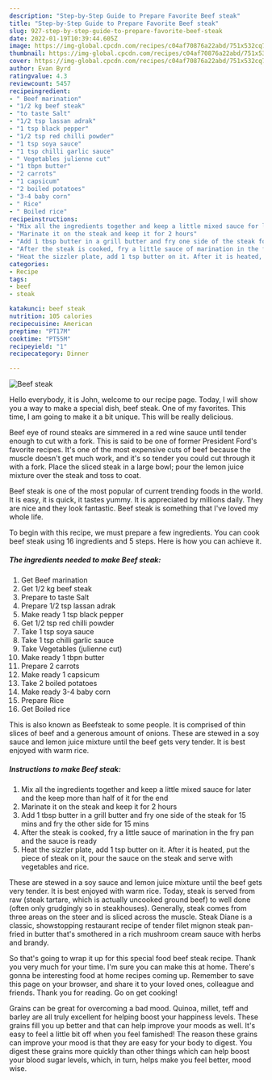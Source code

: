 ```yaml
---
description: "Step-by-Step Guide to Prepare Favorite Beef steak"
title: "Step-by-Step Guide to Prepare Favorite Beef steak"
slug: 927-step-by-step-guide-to-prepare-favorite-beef-steak
date: 2022-01-19T10:39:44.605Z
image: https://img-global.cpcdn.com/recipes/c04af70876a22abd/751x532cq70/beef-steak-recipe-main-photo.jpg
thumbnail: https://img-global.cpcdn.com/recipes/c04af70876a22abd/751x532cq70/beef-steak-recipe-main-photo.jpg
cover: https://img-global.cpcdn.com/recipes/c04af70876a22abd/751x532cq70/beef-steak-recipe-main-photo.jpg
author: Evan Byrd
ratingvalue: 4.3
reviewcount: 5457
recipeingredient:
- " Beef marination"
- "1/2 kg beef steak"
- "to taste Salt"
- "1/2 tsp lassan adrak"
- "1 tsp black pepper"
- "1/2 tsp red chilli powder"
- "1 tsp soya sauce"
- "1 tsp chilli garlic sauce"
- " Vegetables julienne cut"
- "1 tbpn butter"
- "2 carrots"
- "1 capsicum"
- "2 boiled potatoes"
- "3-4 baby corn"
- " Rice"
- " Boiled rice"
recipeinstructions:
- "Mix all the ingredients together and keep a little mixed sauce for later and the keep more than half of it for the end"
- "Marinate it on the steak and keep it for 2 hours"
- "Add 1 tbsp butter in a grill butter and fry one side of the steak for 15 mins and fry the other side for 15 mins"
- "After the steak is cooked, fry a little sauce of marination in the fry pan and the sauce is ready"
- "Heat the sizzler plate, add 1 tsp butter on it. After it is heated, put the piece of steak on it, pour the sauce on the steak and serve with vegetables and rice."
categories:
- Recipe
tags:
- beef
- steak

katakunci: beef steak 
nutrition: 105 calories
recipecuisine: American
preptime: "PT17M"
cooktime: "PT55M"
recipeyield: "1"
recipecategory: Dinner

---
```



![Beef steak](https://img-global.cpcdn.com/recipes/c04af70876a22abd/751x532cq70/beef-steak-recipe-main-photo.jpg)

Hello everybody, it is John, welcome to our recipe page. Today, I will show you a way to make a special dish, beef steak. One of my favorites. This time, I am going to make it a bit unique. This will be really delicious.

Beef eye of round steaks are simmered in a red wine sauce until tender enough to cut with a fork. This is said to be one of former President Ford&#39;s favorite recipes. It&#39;s one of the most expensive cuts of beef because the muscle doesn&#39;t get much work, and it&#39;s so tender you could cut through it with a fork. Place the sliced steak in a large bowl; pour the lemon juice mixture over the steak and toss to coat.

Beef steak is one of the most popular of current trending foods in the world. It is easy, it is quick, it tastes yummy. It is appreciated by millions daily. They are nice and they look fantastic. Beef steak is something that I've loved my whole life.


To begin with this recipe, we must prepare a few ingredients. You can cook beef steak using 16 ingredients and 5 steps. Here is how you can achieve it.

<!--inarticleads1-->

##### The ingredients needed to make Beef steak:

1. Get  Beef marination
1. Get 1/2 kg beef steak
1. Prepare to taste Salt
1. Prepare 1/2 tsp lassan adrak
1. Make ready 1 tsp black pepper
1. Get 1/2 tsp red chilli powder
1. Take 1 tsp soya sauce
1. Take 1 tsp chilli garlic sauce
1. Take  Vegetables (julienne cut)
1. Make ready 1 tbpn butter
1. Prepare 2 carrots
1. Make ready 1 capsicum
1. Take 2 boiled potatoes
1. Make ready 3-4 baby corn
1. Prepare  Rice
1. Get  Boiled rice


This is also known as Beefsteak to some people. It is comprised of thin slices of beef and a generous amount of onions. These are stewed in a soy sauce and lemon juice mixture until the beef gets very tender. It is best enjoyed with warm rice. 

<!--inarticleads2-->

##### Instructions to make Beef steak:

1. Mix all the ingredients together and keep a little mixed sauce for later and the keep more than half of it for the end
1. Marinate it on the steak and keep it for 2 hours
1. Add 1 tbsp butter in a grill butter and fry one side of the steak for 15 mins and fry the other side for 15 mins
1. After the steak is cooked, fry a little sauce of marination in the fry pan and the sauce is ready
1. Heat the sizzler plate, add 1 tsp butter on it. After it is heated, put the piece of steak on it, pour the sauce on the steak and serve with vegetables and rice.


These are stewed in a soy sauce and lemon juice mixture until the beef gets very tender. It is best enjoyed with warm rice. Today, steak is served from raw (steak tartare, which is actually uncooked ground beef) to well done (often only grudgingly so in steakhouses). Generally, steak comes from three areas on the steer and is sliced across the muscle. Steak Diane is a classic, showstopping restaurant recipe of tender filet mignon steak pan-fried in butter that&#39;s smothered in a rich mushroom cream sauce with herbs and brandy. 

So that's going to wrap it up for this special food beef steak recipe. Thank you very much for your time. I'm sure you can make this at home. There's gonna be interesting food at home recipes coming up. Remember to save this page on your browser, and share it to your loved ones, colleague and friends. Thank you for reading. Go on get cooking!

Grains can be great for overcoming a bad mood. Quinoa, millet, teff and barley are all truly excellent for helping boost your happiness levels. These grains fill you up better and that can help improve your moods as well. It's easy to feel a little bit off when you feel famished! The reason these grains can improve your mood is that they are easy for your body to digest. You digest these grains more quickly than other things which can help boost your blood sugar levels, which, in turn, helps make you feel better, mood wise.
